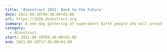 ```yaml
---
title: 'dConstruct 2021: Back to the Future'
date: 2021-09-10T08:30:00+01:00
url: https://2020.dconstruct.org
summary: A one-day gathering of supersmart Earth people who will provoke, entertain and stimulate you with their thoughts on this year’s theme of “Back to the Future.”
category:
  - dConstruct
start: 2021-09-10T08:30:00+01:00
end: 2021-09-10T17:45:00+01:00
---
```

